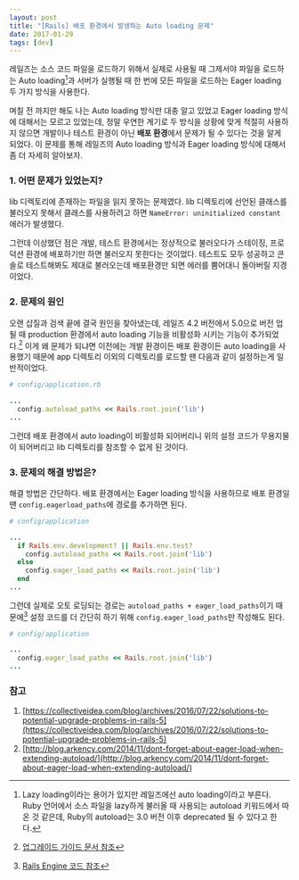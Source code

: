 ```yaml
---
layout: post
title: "[Rails] 배포 환경에서 발생하는 Auto loading 문제"
date: 2017-01-29
tags: [dev]
---
```


레일즈는 소스 코드 파일을 로드하기 위해서
실제로 사용될 때 그제서야 파일을 로드하는 Auto loading[^1]과
서버가 실행될 때 한 번에 모든 파일을 로드하는 Eager loading 두 가지 방식을 사용한다.

며칠 전 까지만 해도 나는 Auto loading 방식만 대충 알고 있었고 Eager loading 방식에 대해서는 모르고 있었는데,
정말 우연한 계기로 두 방식을 상황에 맞게 적절히 사용하지 않으면 개발이나 테스트 환경이 아닌 **배포 환경**에서
문제가 될 수 있다는 것을 알게 되었다. 이 문제를 통해 레일즈의 Auto loading 방식과 Eager loading 방식에 대해서 좀 더 자세히 알아보자.


### 1. 어떤 문제가 있었는지?

lib 디렉토리에 존재하는 파일을 읽지 못하는 문제였다.
lib 디렉토리에 선언된 클래스를 불러오지 못해서 클래스를 사용하려고 하면
`NameError: uninitialized constant` 에러가 발생했다.

그런데 이상했던 점은 개발, 테스트 환경에서는 정상적으로 불러오다가 스테이징, 프로덕션 환경에
배포하기만 하면 불러오지 못한다는 것이었다. 테스트도 모두 성공하고 콘솔로 테스트해봐도
제대로 불러오는데 배포환경만 되면 에러를 뿜어대니 돌아버릴 지경이었다.


### 2. 문제의 원인

오랜 삽질과 검색 끝에 결국 원인을 찾아냈는데,
레일즈 4.2 버전에서 5.0으로 버전 업 될 때 production 환경에서 auto loading 기능을
비활성화 시키는 기능이 추가되었다.[^2]
이게 왜 문제가 되냐면 이전에는 개발 환경이든 배포 환경이든 auto loading을 사용했기 때문에
app 디렉토리 이외의 디렉토리를 로드할 땐 다음과 같이 설정하는게 일반적이었다.

```ruby
# config/application.rb

...
  config.autoload_paths << Rails.root.join('lib')
...
```

그런데 배포 환경에서 auto loading이 비활성화 되어버리니 위의 설정 코드가 무용지물이 되어버리고
lib 디렉토리를 참조할 수 없게 된 것이다.

### 3. 문제의 해결 방법은?

해결 방법은 간단하다. 배포 환경에서는 Eager loading 방식을 사용하므로
배포 환경일 땐 `config.eagerload_paths`에 경로를 추가하면 된다.

```ruby
# config/application

...
  if Rails.env.development? || Rails.env.test?
    config.autoload_paths << Rails.root.join('lib')
  else
    config.eager_load_paths << Rails.root.join('lib')
  end
...
```

그런데 실제로 오토 로딩되는 경로는 `autoload_paths + eager_load_paths`이기 때문에[^3]
설정 코드를 더 간단히 하기 위해 `config.eager_load_paths`만 작성해도 된다.

```ruby
# config/application

...
  config.eager_load_paths << Rails.root.join('lib')
...
```

### 참고

1. [https://collectiveidea.com/blog/archives/2016/07/22/solutions-to-potential-upgrade-problems-in-rails-5](https://collectiveidea.com/blog/archives/2016/07/22/solutions-to-potential-upgrade-problems-in-rails-5)
2. [http://blog.arkency.com/2014/11/dont-forget-about-eager-load-when-extending-autoload/](http://blog.arkency.com/2014/11/dont-forget-about-eager-load-when-extending-autoload/)

[^1]: Lazy loading이라는 용어가 있지만 레일즈에선 auto loading이라고 부른다. Ruby 언어에서 소스 파일을 lazy하게 불러올 때 사용되는 autoload 키워드에서 따온 것 같은데, Ruby의 autoload는 3.0 버전 이후 deprecated 될 수 있다고 한다.

[^2]: [업그레이드 가이드 문서 참조](http://guides.rubyonrails.org/upgrading_ruby_on_rails.html#autoloading-is-disabled-after-booting-in-the-production-environment)

[^3]: [Rails Engine 코드 참조](https://github.com/rails/rails/blob/v5.0.0/railties/lib/rails/engine.rb#L683)
